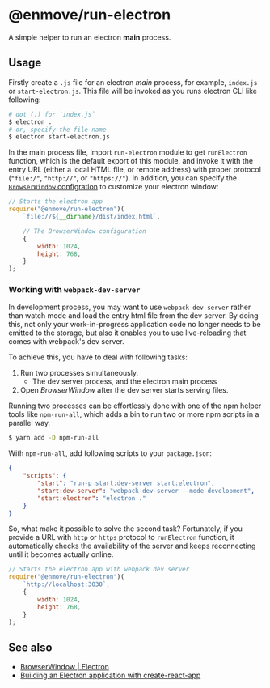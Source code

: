 
# @enmove/run-electron

A simple helper to run an electron **main** process.

## Usage

Firstly create a `.js` file for an electron *main* process, for example, `index.js` or `start-electron.js`. This file will be invoked as you runs electron CLI like following:

```sh
# dot (.) for `index.js`
$ electron .
# or, specify the file name
$ electron start-electron.js
```

In the main process file, import `run-electron` module to get `runElectron` function, which is the default export of this module, and invoke it with the entry URL (either a local HTML file, or remote address) with proper protocol (`"file:/"`, `"http://"`, or `"https://"`). In addition, you can specify the [`BrowserWindow` configration](https://electronjs.org/docs/api/browser-window#new-browserwindowoptions) to customize your electron window:

```js
// Starts the electron app
require("@enmove/run-electron")(
    `file://${__dirname}/dist/index.html`,

    // The BrowserWindow configuration
    {
        width: 1024,
        height: 768,
    }
);
```

### Working with `webpack-dev-server`

In development process, you may want to use `webpack-dev-server` rather than watch mode and load the entry html file from the dev server. By doing this, not only your work-in-progress application code no longer needs to be emitted to the storage, but also it enables you to use live-reloading that comes with webpack's dev server.

To achieve this, you have to deal with following tasks:

1. Run two processes simultaneously.
    - The dev server process, and the electron main process
2. Open *BrowserWindow* after the dev server starts serving files.

Running two processes can be effortlessly done with one of the npm helper tools like `npm-run-all`, which adds a bin to run two or more npm scripts in a parallel way.

```sh
$ yarn add -D npm-run-all
```

With `npm-run-all`, add following scripts to your `package.json`:

```json
{
    "scripts": {
        "start": "run-p start:dev-server start:electron",
        "start:dev-server": "webpack-dev-server --mode development",
        "start:electron": "electron ."
    }
}
```

So, what make it possible to solve the second task? Fortunately, if you provide a URL with `http` or `https` protocol to `runElectron` function, it automatically checks the availability of the server and keeps reconnecting until it becomes actually online.

```js
// Starts the electron app with webpack dev server
require("@enmove/run-electron")(
    `http://localhost:3030`,
    {
        width: 1024,
        height: 768,
    }
);
```

## See also

- [BrowserWindow | Electron](https://electronjs.org/docs/api/browser-window)
- [Building an Electron application with create-react-app](https://medium.freecodecamp.org/building-an-electron-application-with-create-react-app-97945861647c)
